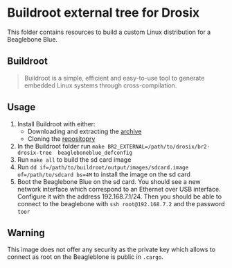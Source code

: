 # Buildroot external tree for Drosix

This folder contains resources to build a custom Linux distribution for a 
Beaglebone Blue.

## Buildroot

> Buildroot is a simple, efficient and easy-to-use tool to generate embedded 
> Linux systems through cross-compilation.

## Usage

1. Install Buildroot with either:
    * Downloading and extracting the 
      [archive](https://buildroot.org/download.html)
    * Cloning the [repositopry](https://git.buildroot.net/buildroot)
2. In the Buildroot folder run `make BR2_EXTERNAL=/path/to/drosix/br2-drosix-tree 
   beagleboneblue_defconfig`
3. Run `make all` to build the sd card image
4. Run `dd if=/path/to/buildroot/output/images/sdcard.image of=/path/to/sdcard bs=4M` 
   to install the image on the sd card
5. Boot the Beaglebone Blue on the sd card. You should see a new network interface 
   which correspond to an Ethernet over USB interface. Configure it with the 
   address 192.168.7.1/24. Then you should be able to connect to the beaglebone 
   with `ssh root@192.168.7.2` and the password `toor`

## Warning

This image does not offer any security as the private key 
which allows to connect as root on the Beagleblone is public in `.cargo`.
